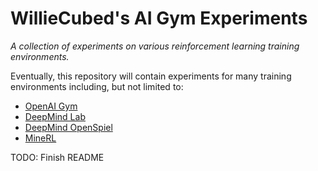 # WillieCubed's AI Gym Experiments
*A collection of experiments on various reinforcement learning training environments.*

Eventually, this repository will contain experiments for many training
environments including, but not limited to:
 - [OpenAI Gym](http://gym.openai.com)
 - [DeepMind Lab](https://deepmind.com/research/publications/deepmind-lab)
 - [DeepMind OpenSpiel](https://deepmind.com/research/open-source/openspiel)
 - [MineRL](http://minerl.io/)

TODO: Finish README